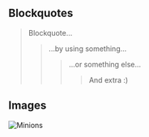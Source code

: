 ## Blockquotes
> Blockquote...
>> ...by using something...
>>> ...or something else...
>>>> And extra :)

## Images
![Minions](https://octodex.github.com/images/minion.png)
